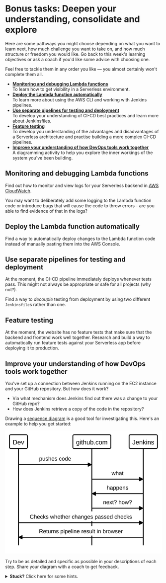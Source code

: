 # Bonus tasks: Deepen your understanding, consolidate and explore

Here are some pathways you might choose depending on what you want to learn next, how much challenge you want to take on, and how much structure or freedom you would like. Go back to this week's learning objectives or ask a coach if you'd like some advice with choosing one.

Feel free to tackle them in any order you like — you almost certainly won't complete them all.

- **[Monitoring and debugging Lambda functions](#monitoring-and-debugging-lambda-functions)**  
  To learn how to get visibility in a Serverless environment.
- **[Deploy the Lambda function automatically](#deploy-the-lambda-function-automatically)**  
  To learn more about using the AWS CLI and working with Jenkins pipelines.
- **[Use separate pipelines for testing and deployment](#use-separate-pipelines-for-testing-and-deployment)**  
  To develop your understanding of CI-CD best practices and learn more about Jenkinsfiles.
- **[Feature testing](#feature-testing)**  
  To develop you understanding of the advantages and disadvantages of a Serverless architecture and practise building a more complex CI-CD pipelines.
- **[Improve your understanding of how DevOps tools work together](#improve-your-understanding-of-how-devops-tools-work-together)**    
  A diagramming activity to help you explore the inner workings of the system you've been building.
  

## Monitoring and debugging Lambda functions

Find out how to monitor and view logs for your Serverless backend in [AWS CloudWatch](https://aws.amazon.com/cloudwatch/).

You may want to deliberately add some logging to the Lambda function code or introduce bugs that will cause the code to throw errors - are you able to find evidence of that in the logs?

## Deploy the Lambda function automatically

Find a way to automatically deploy changes to the Lambda function code instead of manually pasting them into the AWS Console. 

## Use separate pipelines for testing and deployment

At the moment, the CI-CD pipeline immediately deploys whenever tests pass.
This might not always be appropriate or safe for all projects (why not?).

Find a way to *decouple* testing from deployment by using two different `Jenkinsfile`s rather than one.

## Feature testing

At the moment, the website has no feature tests that make sure that the backend and frontend work well together.
Research and build a way to automatically run feature tests against your Serverless app before deploying it to production.

## Improve your understanding of how DevOps tools work together

You've set up a connection between Jenkins running on the EC2 instance and your GitHub repository.
But how does it work?

- Via what mechanism does Jenkins find out there was a change to your GitHub repo? 
- How does Jenkins retrieve a copy of the code in the repository? 

 Drawing a [sequence diagram](https://playground.diagram.codes/d/sequence) is a good tool for investigating this. Here's an example to help you get started:

![Application diagram](assets/jenkins_github_sequence_diagram.svg "Application diagram")

Try to be as detailed and specific as possible in your descriptions of each step.
Share your diagram with a coach to get feedback.

<details>
  <summary><b>Stuck?</b> Click here for some hints.</summary>
  :bulb: The documentation for the Jenkins Git Plugin as well as reading the Jenkins logs and GitHub Webhook logs will help you figure out what happens behind the scenes when you do a push. 
</details>